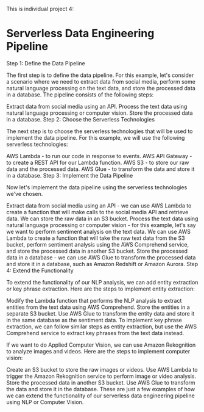 This is individual project 4:  

# Serverless Data Engineering Pipeline

Step 1: Define the Data Pipeline

The first step is to define the data pipeline. For this example, let's consider a scenario where we need to extract data from social media, perform some natural language processing on the text data, and store the processed data in a database. The pipeline consists of the following steps:

Extract data from social media using an API.
Process the text data using natural language processing or computer vision.
Store the processed data in a database.
Step 2: Choose the Serverless Technologies

The next step is to choose the serverless technologies that will be used to implement the data pipeline. For this example, we will use the following serverless technologies:

AWS Lambda - to run our code in response to events.
AWS API Gateway - to create a REST API for our Lambda function.
AWS S3 - to store our raw data and the processed data.
AWS Glue - to transform the data and store it in a database.
Step 3: Implement the Data Pipeline

Now let's implement the data pipeline using the serverless technologies we've chosen.

Extract data from social media using an API - we can use AWS Lambda to create a function that will make calls to the social media API and retrieve data. We can store the raw data in an S3 bucket.
Process the text data using natural language processing or computer vision - for this example, let's say we want to perform sentiment analysis on the text data. We can use AWS Lambda to create a function that will take the raw text data from the S3 bucket, perform sentiment analysis using the AWS Comprehend service, and store the processed data in another S3 bucket.
Store the processed data in a database - we can use AWS Glue to transform the processed data and store it in a database, such as Amazon Redshift or Amazon Aurora.
Step 4: Extend the Functionality

To extend the functionality of our NLP analysis, we can add entity extraction or key phrase extraction. Here are the steps to implement entity extraction:

Modify the Lambda function that performs the NLP analysis to extract entities from the text data using AWS Comprehend.
Store the entities in a separate S3 bucket.
Use AWS Glue to transform the entity data and store it in the same database as the sentiment data.
To implement key phrase extraction, we can follow similar steps as entity extraction, but use the AWS Comprehend service to extract key phrases from the text data instead.

If we want to do Applied Computer Vision, we can use Amazon Rekognition to analyze images and videos. Here are the steps to implement computer vision:

Create an S3 bucket to store the raw images or videos.
Use AWS Lambda to trigger the Amazon Rekognition service to perform image or video analysis.
Store the processed data in another S3 bucket.
Use AWS Glue to transform the data and store it in the database.
These are just a few examples of how we can extend the functionality of our serverless data engineering pipeline using NLP or Computer Vision.
